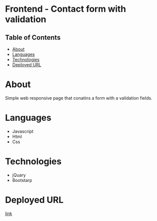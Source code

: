 # Frontend - Contact form with validation 

## Table of Contents

- [About](#about)
- [Languages](#Languages)
- [Technologies](#Technologies)
- [Deployed URL](#Deployed-URL)

# About

Simple web responsive page that conatins a form with a validation fields.

# Languages

- Javascript
- Html
- Css

# Technologies

- jQuary
- Bootstarp 

# Deployed URL

[link]()
